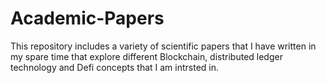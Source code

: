 # Academic-Papers
This repository includes a variety of scientific papers that I have written in my spare time that explore different Blockchain, distributed ledger technology and Defi concepts that I am intrsted in.
